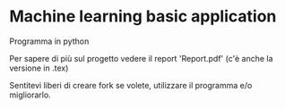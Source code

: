 # Machine learning basic application
 
 Programma in python

 Per sapere di più sul progetto vedere il report 'Report.pdf' (c'è anche la versione in .tex)

 Sentitevi liberi di creare fork se volete, utilizzare il programma e/o migliorarlo.